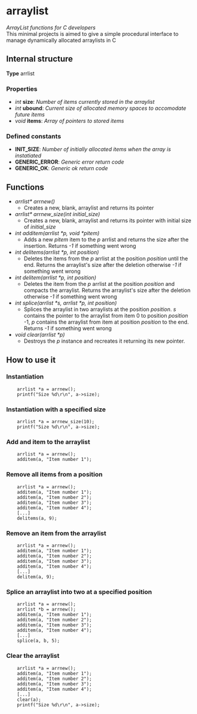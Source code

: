 # arraylist
*ArrayList functions for C developers*  
This minimal projects is aimed to give a simple procedural interface to manage dynamically allocated arraylists in C
## Internal structure
**Type** arrlist  
### Properties
* *int* **size**: *Number of items currently stored in the arraylist*
* *int* **ubound**: *Current size of allocated memory spaces to accomodate future items*
* *void* **items**: *Array of pointers to stored items*

### Defined constants
* **INIT_SIZE**: *Number of initially allocated items when the array is instatiated*
* **GENERIC_ERROR**: *Generic error return code*
* **GENERIC_OK**: *Generic ok return code*

## Functions
*  _arrlist* arrnew()_
    * Creates a new, blank, arraylist and returns its pointer
* _arrlist* arrnew_size(int initial_size)_
    * Creates a new, blank, arraylist and returns its pointer with initial size of _initial_size_
* _int additem(arrlist *p, void *pitem)_
    * Adds a new *pitem* item to the *p* arrlist and returns the size after the insertion. Returns _-1_ if something went wrong
* _int delitems(arrlist *p, int position)_
    * Deletes the items from the _p_ arrlist at the position _position_ until the end. Returns the arraylist's size after the deletion otherwise _-1_ if something went wrong
* _int delitem(arrlist *p, int position)_
    * Deletes the item from the _p_ arrlist at the position _position_ and compacts the arraylist. Returns the arraylist's size after the deletion otherwise _-1_ if something went wrong
* _int splice(arrlist *s, arrlist *p, int position)_
    * Splices the arraylist in two arraylists at the position _position_. *s* contains the pointer to the arraylist from item 0 to position _position_ -1, _p_ contains the arraylist from item at position _position_ to the end. Returns _-1_ if something went wrong
* _void clear(arrlist *p)_
    * Destroys the *p* instance and recreates it returning its new pointer.

## How to use it
### Instantiation
```clike
    arrlist *a = arrnew();
    printf("Size %d\r\n", a->size);
```
### Instantiation with a specified size
```clike
    arrlist *a = arrnew_size(10);
    printf("Size %d\r\n", a->size);
```
### Add and item to the arraylist
```clike
    arrlist *a = arrnew();
    additem(a, "Item number 1");
```
### Remove all items from a position
```clike
    arrlist *a = arrnew();
    additem(a, "Item number 1"); 
    additem(a, "Item number 2"); 
    additem(a, "Item number 3"); 
    additem(a, "Item number 4"); 
    [...]
    delitems(a, 9);
```
### Remove an item from the arraylist
```clike
    arrlist *a = arrnew();
    additem(a, "Item number 1"); 
    additem(a, "Item number 2"); 
    additem(a, "Item number 3"); 
    additem(a, "Item number 4"); 
    [...]
    delitem(a, 9);
```
### Splice an arraylist into two at a specified position
```clike
    arrlist *a = arrnew();
    arrlist *b = arrnew();
    additem(a, "Item number 1"); 
    additem(a, "Item number 2"); 
    additem(a, "Item number 3"); 
    additem(a, "Item number 4"); 
    [...]
    splice(a, b, 5);
```
### Clear the arraylist
```clike
    arrlist *a = arrnew();
    additem(a, "Item number 1"); 
    additem(a, "Item number 2"); 
    additem(a, "Item number 3"); 
    additem(a, "Item number 4"); 
    [...]
    clear(a);
    printf("Size %d\r\n", a->size);
```

